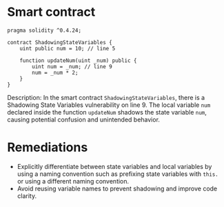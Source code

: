 # Smart contract

```solidity
pragma solidity ^0.4.24;

contract ShadowingStateVariables {
    uint public num = 10; // line 5

    function updateNum(uint _num) public {
        uint num = _num; // line 9
        num = _num * 2;
    }
}
```

Description: In the smart contract `ShadowingStateVariables`, there is a Shadowing State Variables vulnerability on line 9. The local variable `num` declared inside the function `updateNum` shadows the state variable `num`, causing potential confusion and unintended behavior.

# Remediations

- Explicitly differentiate between state variables and local variables by using a naming convention such as prefixing state variables with `this.` or using a different naming convention.
- Avoid reusing variable names to prevent shadowing and improve code clarity.